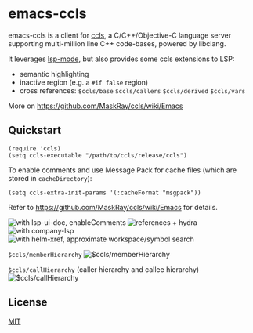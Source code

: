 # emacs-ccls

emacs-ccls is a client for [ccls](https://github.com/MaskRay/ccls), a C/C++/Objective-C language server supporting multi-million line C++ code-bases, powered by libclang.

It leverages [lsp-mode](https://github.com/emacs-lsp/lsp-mode), but also provides some ccls extensions to LSP:

* semantic highlighting
* inactive region (e.g. a `#if false` region)
* cross references: `$ccls/base` `$ccls/callers` `$ccls/derived` `$ccls/vars`

More on <https://github.com/MaskRay/ccls/wiki/Emacs>

## Quickstart

```elisp
(require 'ccls)
(setq ccls-executable "/path/to/ccls/release/ccls")
```

To enable comments and use Message Pack for cache files (which are stored in `cacheDirectory`):

```elisp
(setq ccls-extra-init-params '(:cacheFormat "msgpack"))
```

Refer to <https://github.com/MaskRay/ccls/wiki/Emacs> for details.

![with lsp-ui-doc, enableComments](https://camo.githubusercontent.com/fe1e12f9be72c2295d732d6265b42bde0d121ee8/68747470733a2f2f707470622e70772f5a6275462e6a7067)
![references + hydra](https://ptpb.pw/fhWh.jpg)
![with company-lsp](https://ptpb.pw/lDaw.jpg)
![with helm-xref, approximate workspace/symbol search](https://ptpb.pw/KOKn.jpg)

`$ccls/memberHierarchy`
![$ccls/memberHierarchy](https://ptpb.pw/iOSt.gif)

`$ccls/callHierarchy` (caller hierarchy and callee hierarchy)
![$ccls/callHierarchy](https://ptpb.pw/GKJw.gif)

## License

[MIT](http://opensource.org/licenses/MIT)

